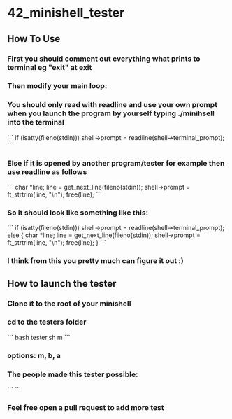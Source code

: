 <h1>42_minishell_tester</h1>
<h2>How To Use</h2>
<h3>First you should comment out everything what prints to terminal eg "exit" at exit</h3>
<h3>Then modify your main loop:</h3>
<h3>You should only read with readline and use your own prompt when you launch the program by yourself typing ./minihsell into the terminal</h3>
```
	if (isatty(fileno(stdin)))
		shell->prompt = readline(shell->terminal_prompt);
```
<h3>Else if it is opened by another program/tester for example then use readline as follows</h3>
```
		char *line;
		line = get_next_line(fileno(stdin));
		shell->prompt = ft_strtrim(line, "\n");
		free(line);
```
<h3>So it should look like something like this:</h3>
```
	if (isatty(fileno(stdin)))
		shell->prompt = readline(shell->terminal_prompt);
	else
	{
		char *line;
		line = get_next_line(fileno(stdin));
		shell->prompt = ft_strtrim(line, "\n");
		free(line);
	}
```
<h3>I think from this you pretty much can figure it out :)</h3>
<h2>How to launch the tester</h2>
<h3>Clone it to the root of your minishell</h3>
<h3>cd to the testers folder</h3>
```
	bash tester.sh m
```
<h3>options: m, b, a</h3>
<h3>The people made this tester possible:</h3>
```
```
<h3>Feel free open a pull request to add more test</h3>
